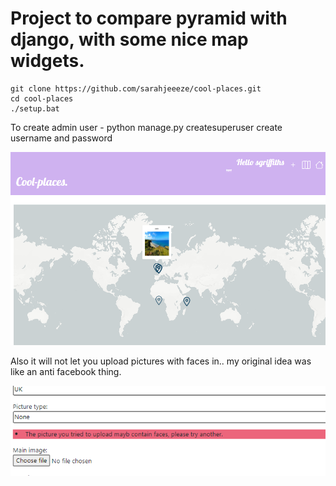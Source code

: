 # Project to compare pyramid with django, with some nice map widgets.

```
git clone https://github.com/sarahjeeeze/cool-places.git
cd cool-places
./setup.bat
```
To create admin user - 
python manage.py createsuperuser
create username and password

![](screenshots/map.png)

Also it will not let you upload pictures with faces in.. my original idea was like an anti facebook thing.

![](screenshots/face_error.png)
